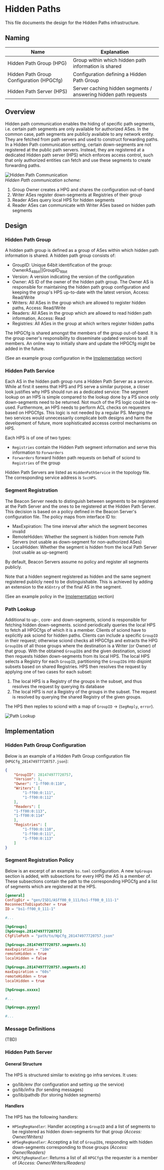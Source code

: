 # Hidden Paths

This file documents the design for the Hidden Paths infrastructure.

## Naming

| Name                                     | Explanation                                                     |
| ---------------------------------------- | --------------------------------------------------------------- |
| Hidden Path Group (HPG)                  | Group within which hidden path information is shared            |
| Hidden Path Group Configuration (HPGCfg) | Configuration defining a Hidden Path Group                      |
| Hidden Path Server (HPS)                 | Server caching hidden segments / answering hidden path requests |

## Overview

Hidden path communication enables the hiding of specific path segments, i.e. certain path segments
are only available for authorized ASes. In the common case, path segments are publicly available to
any network entity. They are fetched from path servers and used to construct forwarding paths. In a
Hidden Path communication setting, certain down-segments are not registered at the public path
servers. Instead, they are registered at a dedicated Hidden path server (HPS) which enforces access
control, such that only authorized entities can fetch and use these segments to create forwarding
paths.

![Hidden Path Communication](fig/hidden_paths/HiddenPath.png)  
*Hidden Path communication scheme:*
1. Group Owner creates a HPG and shares the configuration out-of-band
1. Writer ASes register down-segments at Registries of their group
1. Reader ASes query local HPS for hidden segments
1. Reader ASes can communicate with Writer ASes based on hidden path segments

## Design

### Hidden Path Group

A hidden path group is defined as a group of ASes within which hidden path
information is shared. A hidden path group consists of:
- GroupID: Unique 64bit identification of the group:
OwnerAS<sub>48bit</sub>||GroupID<sub>16bit</sub>
- Version: A version indicating the version of the configuration
- Owner: AS ID of the owner of the hidden path group. The Owner AS is responsible for maintaining
the hidden path group configuration and keeping the group's HPS up-to-date with the latest
version, Access: Read/Write
- Writers: All ASes in the group which are allowed to register hidden paths,
Access: Read/Write
- Readers: All ASes in the group which are allowed to read hidden path
information, Access: Read
- Registries: All ASes in the group at which writers register hidden paths

The HPGCfg is shared amongst the members of the group out-of-band. It
is the group owner's responsibility to disseminate updated versions to all
members. An online way to initially share and update the HPGCfg might be added in the future.

(See an example group configuration in the [Implementation](#Hidden-Path-Group-Configuration) section)

### Hidden Path Service

Each AS in the hidden path group runs a Hidden Path Server as a service. While at first it seems
that HPS and PS serve a similar purpose, a closer look justifies why HPS should run as a dedicated
service: The segment lookup on an HPS is simple compared to the lookup done by a PS since only
down-segments need to be returned. Not much of the PS logic could be re-used. Furthermore, an HPS
needs to perform ACL checks on requesters based on HPGCfgs. This logic is not needed by a regular
PS. Merging the two services would unnecessarily complicate both designs and harm the development of
future, more sophisticated accesss control mechanisms on HPS.

Each HPS is of one of two types:
- `Registries` contain the Hidden Path segment information and serve this information to `Forwarders`
- `Forwarders` forward hidden path requests on behalf of sciond to `Registries` of the group

Hidden Path Servers are listed as
`HiddenPathService` in the topology file. The corresponding service address is
`SvcHPS`.

### Segment Registration

The Beacon Server needs to distinguish between segments to be registered at the
Path Server and the ones to be registered at the Hidden Path Server. This
decision is based on a policy defined in the Beacon Server's configuration file.
The policy maps from interface ID to:
- MaxExpiration:  The time interval after which the segment becomes invalid
- RemoteHidden: Whether the segment is hidden from remote Path Servers
(not usable as down-segment for non-authorized ASes)
- LocalHidden: Whether the segment is hidden from the local Path Server
(not usable as up-segment)

By default, Beacon Servers assume no policy and register all segments publicly.

Note that a hidden segment registered as hidden and the same segment registered publicly need to be
distinguishable. This is achieved by adding an extension to the `ASEntry` of the final AS in the segment.

(See an example policy in the [Implementation](#Segment-Registration-Policy) section)

### Path Lookup

Additional to up-, core- and down-segments, sciond is responsible for
fetching hidden down-segments. sciond periodically queries the local HPS to fetch all HPGCfgs of
which it is a member. Clients of sciond have to explicitly ask sciond for hidden paths. Clients can
include a specific `GroupID` in their request; otherwise sciond checks all HPGCfgs and extracts the HPG
`GroupID`s of all those groups where the destination is a Writer (or Owner) of that group. With the
obtained `GroupID`s and the given destination, sciond then requests hidden down-segments from its local HPS.
The local HPS selects a Registry for each `GroupID`, partitioning the `GroupID`s
into disjoint subsets based on shared Registries. HPS then resolves the request
by applying one of two cases for each subset:
1. The local HPS is a Registry of the groups in the subset, and thus resolves the request by
   querying its database
1. The local HPS is *not* a Registry of the groups in the subset. The request is
   resolved by querying the shared Registry of the given groups.

The HPS then replies to sciond with a map of `GroupID` -> (`SegReply`,
`error`).

![Path Lookup](fig/hidden_paths/PathLookup.png)

## Implementation

### Hidden Path Group Configuration

Below is an example of a Hidden Path Group configuration file (`HPGCfg_281474977720757.json`):

```json
{
    "GroupID": 281474977720757,
    "Version": 1,
    "Owner": "1-ff00:0:110",
    "Writers": [
        "1-ff00:0:111",
        "1-ff00:0:112"
    ],
    "Readers": [
    "1-ff00:0:113",
    "1-ff00:0:114"
    ],
    "Registries": [
        "1-ff00:0:110",
        "1-ff00:0:111",
        "1-ff00:0:113"
    ]
}
```

### Segment Registration Policy

Below is an excerpt of an example `bs.toml` configuration. A new `hpGroups`
section is added, with subsections for every HPG the AS is a member of. These
subsections contain the path to the corresponding HPGCfg and a
list of segments which are registered at the HPS.

```toml
[general]
ConfigDir = "gen/ISD1/ASff00_0_111/bs1-ff00_0_111-1"
ReconnectToDispatcher = true
ID = "bs1-ff00_0_111-1"

#...

[hpGroups]
[hpGroups.281474977720757]
CfgFilePath = "path/to/HpCfg_281474977720757.json"

[hpGroups.281474977720757.segments.5]
maxExpiration = "10m"
remoteHidden = true
localHidden = false

[hpGroups.281474977720757.segments.8]
maxExpiration = "60s"
remoteHidden = true
localHidden = true 

[hpGroups.xxxxx]

#...

[hpGroups.yyyyy]

#...
```

### Message Definitions

(TBD)

### Hidden Path Server

#### General Structure

The HPS is structured similar to existing go infra services. It uses:
- go/lib/env (for configuration and setting up the service)
- go/lib/infra (for sending messages)
- go/lib/pathdb (for storing hidden segments)

#### Handlers

The HPS has the following handlers:
- `HPSegRegHandler`: Handler accepting a `GroupID` and a list of segments to be registered as hidden
down-segments for that group *(Access: Owner/Writers)*
- `HPSegReqHandler`: Accepting a list of `GroupID`s, responding with hidden
down-segments corresponding to those groups *(Access: Owner/Readers)*
- `HPGCfgReqHandler`: Returns a list of all `HPGCfg`s the requester is a member of *(Access: Owner/Writers/Readers)*
